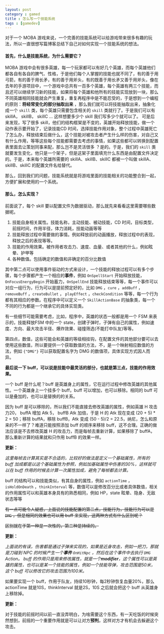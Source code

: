 ```yaml
---
layout: post
category : gamed
title : 怎么写一个技能系统
tags : [gamedev]
---
```

对于一个 MOBA 游戏来说，一个完善的技能系统可以给游戏带来很多有趣的玩法，所以一直很想写篇博客总结下自己对如何实现一个技能系统的想法。

#### 首先，什么是技能系统，为什么需要它？

MOBA 游戏中会有很多英雄，每一个玩家都可以有好几个英雄，而每个英雄他们都各自有各自的脾气、性格，于是他们每个人掌握的技能也就不同了，有的善于用弓箭，有的善于用长矛，有的善于用斧头，有的既善于用长矛又善于用斧头，像在去年的手游项目中，一个游戏中总共有一百多个英雄，每个英雄有两三个技能，而且还可以继续学习新的技能，如果将每个英雄和他所有的技能实现放到一块，那么不同英雄相同技能就会产生重复，重复再程序中是不能忍受的，于是想到一个编程的原则：**将经常变化的部分抽取出来** ，那么我们就可以将技能抽取出来，抽象化成一个 `skill` 类，每个英雄只需要包含相关的 `skill` 类就行了。于是我们可以有 skillA， skillB， skillC … 这样想要多少个 skill 我们写多少个就可以了。 可是后来发现，写了很多 skill，他们的结构框架是不变的，英雄开始释放技能，做一个动作表示要开始了，记录技能CD 时间，选择技能作用对象，整个过程中英雄死亡了怎么办，释放结束后做什么，这个技能对被攻击者产生什么样的伤害，对自己又有什么作用，等等这些每个技能都需要去考虑的事情，如果这些都可以转换到配置表里面去让策划同事来配，那么岂不是灵活很多 ？是的。于是，我们的 `skill` 类就要发生变化，他只是一个架子，但是这架子里面填充什么东西是由配置文件决定的。于是，本来每个英雄所需要的 skillA、skillB、skillC 都被一个叫做 skillA、skillB、skillC 的配置文件名给替代。

那么，回到我们的问题，技能系统就是将游戏里面的技能相关的功能整合到一起，方便扩展和使用的一个系统。

#### 那么，怎么实现？

前面说了，每个 skill 要以配置文件为数据驱动，那么就先来看看这里需要哪些数据呢。

1. 技能自身相关属性。技能名称，主动技能、被动技能，CD 时间，目标类型，前摇时间，作用半径，体力消耗，技能动画等等
2. 技能释放过程中需要做的事情。例如释放前的动画播放，释放过程中的表现，释放之后的表现等等。
3. 技能的作用效果。被作用者攻击力、速度、血量、或者其他的什么，例如眩晕、护甲等
4. 各种数值。包括确定的数值和非确定的百分比数值

其中第二点可以使用事件驱动的方式来设计，一个技能的释放过程可以有多个步骤，每个步骤都产生一个相应的**事件**，例如 `OnSpellStart` 开始释放技能，`OnFocusEnergyBegin` 开始蓄力，`OnSpellEnd` 技能释放结束等等，每一个事件可以对应一组行为，行为可以是提前预定好的，比如 `DMG` ，`cure` ，`addBuff` ，`removeBuff` ，`createBullet` ， `playEffect` ，`checkCondition` 等等，每一个行为都有其相应的参数。在程序中可以定义一个 `SkillActionBase` 的抽象类，每一个不同的行为都是一个继承它的具体实现类。

有一些细节可能需要考虑，比如，程序中，英雄的状态一般都是用一个 FSM 来表示的，技能释放FSM 中的一个 state，创建子弹时，子弹有自己的属性，例如速度、方向、最大攻击半径、爆炸效果、碰撞筛选(不能打中队友)等等。

第四点，数值，这些可能会和英雄的等级相挂钩，在配置文件的其他部分要可以去使用这些数值，所以要提供一个获取数值的方法，不，是一个映射相应数值的方法，例如 `{"DMG"}` 可以获取配置名字为 DMG 的数值项，具体实现方式因人而异。

**最后说一下 buff，可以说是技能中最灵活的部分，也就是第三点，技能的作用效果。** 

一个 buff 是什么呢？buff 是英雄身上的属性，它在运行过程中修改英雄的其他属性。一个英雄身上一个挂多个 buff，buff 可以增加，也可以移除。相同的 buff 可以是叠加的，也可以是替换的的关系。

因为 buff 是可以移除的，所以我们不能直接去修改英雄的属性，例如英雄 H 攻击力20， buffA 增加 Atk 5， buffB Atk 加倍，于是 H 的 Atk 现在变成 (20 + 5) * 2 = 50；移除 buffA，移除 buffB，Atk 变成 (50 - 5)/2 = 22.5，纳尼，怎么和原来的不一样了？难道只能按照添加 buff 的顺序来移除 buff，这不合理。正确的做法应该是不去修改英雄 H 的攻击力，而是每帧去重新计算，如果移除了 buffA，那么重新计算的结果就和只作用 buffB 的效果一样。

**更新：**

*这里每帧去计算其实是不合适的，比较好的做法是定义一个基础属性，所有的 buff 加成都是以这个基础属性为参照，例如加基础属性中伤害的30%，这样就可以在 buff 作用的时候去计算一次属性加成，避免了每帧都去计算。*

 buff 的结构可以和技能类似，有其自身的属性，例如 `actionTime` ，`isHoldOnDeath` ，`thinkInterval` 等，数值可以是修改百分比或者具体数值，相关的作用属性可以和英雄本身具有的熟悉相同，例如 HP，state 眩晕、隐身、无敌状态等等

~~有一点可能令人疑惑，上面说的技能配置的第二点，技能行为，技能行为可以是 `DMG` ，但是相同的效果也可以用 buff 来实现，这两种方式有什么区别呢？~~

~~区别就在于第一种是一次性的，第二种是持续的。~~

**更新：**

*上面说的有误，伤害都是通过子弹来实现的，如果是近身攻击，例如一把刀，那就是刀碰到 NPC 的时候产生一个**事件** `OnHitNpc` ，然后在这个事件中去执行 `DMG` Action。 buff 的作用只是用来修改属性，就是一个**modifier**，这个属性可以是英雄的属性，也可以是某一个技能的属性，例如一个技能导弹，攻击范围是50米，这个 buff 可以修改它的攻击范围为100米。*

如果要实现一个 buff，作用于队友，持续10秒钟，每2秒钟恢复血量20%，那么 actionTime 就是10S，thinkInterval 就是2S，10S 之后就会把这个 buff 从英雄身上移除掉。

**更新：**

对于技能的前摇时间以前一直没弄明白，为啥需要这个东西，有一天吃饭的时候突然想到，前摇的一个重要作用就是可以让对方**预判**，这样对方才有机会去躲避这个攻击。